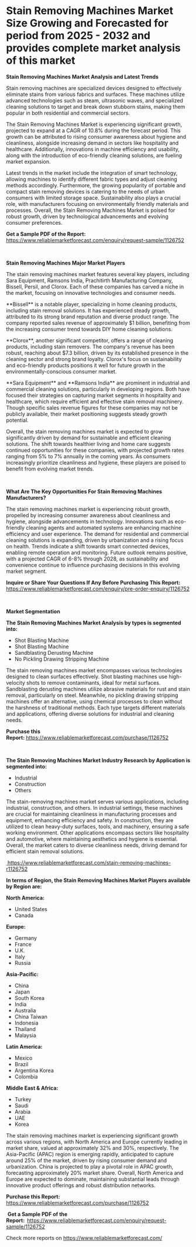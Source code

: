 <p><h1>Stain Removing Machines Market Size Growing and Forecasted for period from 2025 - 2032 and provides complete market analysis of this market</h1></p><p><strong>Stain Removing Machines Market Analysis and Latest Trends</strong></p>
<p><p>Stain removing machines are specialized devices designed to effectively eliminate stains from various fabrics and surfaces. These machines utilize advanced technologies such as steam, ultrasonic waves, and specialized cleaning solutions to target and break down stubborn stains, making them popular in both residential and commercial sectors. </p><p>The Stain Removing Machines Market is experiencing significant growth, projected to expand at a CAGR of 10.8% during the forecast period. This growth can be attributed to rising consumer awareness about hygiene and cleanliness, alongside increasing demand in sectors like hospitality and healthcare. Additionally, innovations in machine efficiency and usability, along with the introduction of eco-friendly cleaning solutions, are fueling market expansion.</p><p>Latest trends in the market include the integration of smart technology, allowing machines to identify different fabric types and adjust cleaning methods accordingly. Furthermore, the growing popularity of portable and compact stain removing devices is catering to the needs of urban consumers with limited storage space. Sustainability also plays a crucial role, with manufacturers focusing on environmentally friendly materials and processes. Overall, the Stain Removing Machines Market is poised for robust growth, driven by technological advancements and evolving consumer preferences.</p></p>
<p><strong>Get a Sample PDF of the Report:&nbsp;</strong> <a href="https://www.reliablemarketforecast.com/enquiry/request-sample/1126752?utm_campaign=3203&utm_medium=2&utm_source=Github&utm_content=ia&utm_term=09042025&utm_id=stain-removing-machines">https://www.reliablemarketforecast.com/enquiry/request-sample/1126752</a></p>
<p>&nbsp;</p>
<p><strong>Stain Removing Machines Major Market Players</strong></p>
<p><p>The stain removing machines market features several key players, including Sara Equipment, Ramsons India, Prachitirth Manufacturing Company, Bissell, Persil, and Clorox. Each of these companies has carved a niche in the market, focusing on innovative technologies and consumer needs.</p><p>**Bissell** is a notable player, specializing in home cleaning products, including stain removal solutions. It has experienced steady growth, attributed to its strong brand reputation and diverse product range. The company reported sales revenue of approximately $1 billion, benefiting from the increasing consumer trend towards DIY home cleaning solutions.</p><p>**Clorox**, another significant competitor, offers a range of cleaning products, including stain removers. The company's revenue has been robust, reaching about $7.3 billion, driven by its established presence in the cleaning sector and strong brand loyalty. Clorox's focus on sustainability and eco-friendly products positions it well for future growth in the environmentally-conscious consumer market.</p><p>**Sara Equipment** and **Ramsons India** are prominent in industrial and commercial cleaning solutions, particularly in developing regions. Both have focused their strategies on capturing market segments in hospitality and healthcare, which require efficient and effective stain removal machinery. Though specific sales revenue figures for these companies may not be publicly available, their market positioning suggests steady growth potential.</p><p>Overall, the stain removing machines market is expected to grow significantly driven by demand for sustainable and efficient cleaning solutions. The shift towards healthier living and home care suggests continued opportunities for these companies, with projected growth rates ranging from 5% to 7% annually in the coming years. As consumers increasingly prioritize cleanliness and hygiene, these players are poised to benefit from evolving market trends.</p></p>
<p>&nbsp;</p>
<p><strong>What Are The Key Opportunities For Stain Removing Machines Manufacturers?</strong></p>
<p><p>The stain removing machines market is experiencing robust growth, propelled by increasing consumer awareness about cleanliness and hygiene, alongside advancements in technology. Innovations such as eco-friendly cleaning agents and automated systems are enhancing machine efficiency and user experience. The demand for residential and commercial cleaning solutions is expanding, driven by urbanization and a rising focus on health. Trends indicate a shift towards smart connected devices, enabling remote operation and monitoring. Future outlook remains positive, with a projected CAGR of 6-8% through 2028, as sustainability and convenience continue to influence purchasing decisions in this evolving market segment.</p></p>
<p><strong>Inquire or Share Your Questions If Any Before Purchasing This Report:</strong> <a href="https://www.reliablemarketforecast.com/enquiry/pre-order-enquiry/1126752?utm_campaign=3203&utm_medium=2&utm_source=Github&utm_content=ia&utm_term=09042025&utm_id=stain-removing-machines">https://www.reliablemarketforecast.com/enquiry/pre-order-enquiry/1126752</a></p>
<p>&nbsp;</p>
<p><strong>Market Segmentation</strong></p>
<p><strong>The Stain Removing Machines Market Analysis by types is segmented into:</strong></p>
<p><ul><li>Shot Blasting Machine</li><li>Shot Blasting Machine</li><li>Sandblasting Derusting Machine</li><li>No Pickling Drawing Stripping Machine</li></ul></p>
<p><p>The stain removing machines market encompasses various technologies designed to clean surfaces effectively. Shot blasting machines use high-velocity shots to remove contaminants, ideal for metal surfaces. Sandblasting derusting machines utilize abrasive materials for rust and stain removal, particularly on steel. Meanwhile, no pickling drawing stripping machines offer an alternative, using chemical processes to clean without the harshness of traditional methods. Each type targets different materials and applications, offering diverse solutions for industrial and cleaning needs.</p></p>
<p><strong>Purchase this Report:&nbsp;</strong><a href="https://www.reliablemarketforecast.com/purchase/1126752?utm_campaign=3203&utm_medium=2&utm_source=Github&utm_content=ia&utm_term=09042025&utm_id=stain-removing-machines">https://www.reliablemarketforecast.com/purchase/1126752</a></p>
<p>&nbsp;</p>
<p><strong>The Stain Removing Machines Market Industry Research by Application is segmented into:</strong></p>
<p><ul><li>Industrial</li><li>Construction</li><li>Others</li></ul></p>
<p><p>The stain-removing machines market serves various applications, including industrial, construction, and others. In industrial settings, these machines are crucial for maintaining cleanliness in manufacturing processes and equipment, enhancing efficiency and safety. In construction, they are utilized to clean heavy-duty surfaces, tools, and machinery, ensuring a safe working environment. Other applications encompass sectors like hospitality and automotive, where maintaining aesthetics and hygiene is essential. Overall, the market caters to diverse cleanliness needs, driving demand for efficient stain removal solutions.</p></p>
<p><a href="https://www.reliablemarketforecast.com/stain-removing-machines-r1126752?utm_campaign=3203&utm_medium=2&utm_source=Github&utm_content=ia&utm_term=09042025&utm_id=stain-removing-machines">&nbsp;https://www.reliablemarketforecast.com/stain-removing-machines-r1126752</a></p>
<p><strong>In terms of Region, the Stain Removing Machines Market Players available by Region are:</strong></p>
<p>
    <p> <strong> North America: </strong>
        <ul>
            <li>United States</li>
            <li>Canada</li>
        </ul>
        </p> 
    <p> <strong> Europe: </strong>
        <ul>
            <li>Germany</li>
            <li>France</li>
            <li>U.K.</li>
            <li>Italy</li>
            <li>Russia</li>
        </ul>
        </p> 
    <p> <strong> Asia-Pacific: </strong>
        <ul>
            <li>China</li>
            <li>Japan</li>
            <li>South Korea</li>
            <li>India</li>
            <li>Australia</li>
            <li>China Taiwan</li>
            <li>Indonesia</li>
            <li>Thailand</li>
            <li>Malaysia</li>
        </ul>
        </p> 
    <p> <strong> Latin America: </strong>
        <ul>
            <li>Mexico</li>
            <li>Brazil</li>
            <li>Argentina Korea</li>
            <li>Colombia</li>
        </ul>
        </p> 
    <p> <strong> Middle East & Africa: </strong>
        <ul>
            <li>Turkey</li>
            <li>Saudi</li>
            <li>Arabia</li>
            <li>UAE</li>
            <li>Korea</li>
        </ul>
    </p>
    </p>
<p><p>The stain removing machines market is experiencing significant growth across various regions, with North America and Europe currently leading in market share, valued at approximately 32% and 30%, respectively. The Asia-Pacific (APAC) region is emerging rapidly, anticipated to capture around 25% of the market, driven by rising consumer demand and urbanization. China is projected to play a pivotal role in APAC growth, forecasting approximately 20% market share. Overall, North America and Europe are expected to dominate, maintaining substantial leads through innovative product offerings and robust distribution networks.</p></p>
<p><strong>Purchase this Report: </strong><a href="https://www.reliablemarketforecast.com/purchase/1126752?utm_campaign=3203&utm_medium=2&utm_source=Github&utm_content=ia&utm_term=09042025&utm_id=stain-removing-machines">https://www.reliablemarketforecast.com/purchase/1126752</a></p>
<p>&nbsp;<strong>Get a Sample PDF of the Report:&nbsp;&nbsp;</strong><a href="https://www.reliablemarketforecast.com/enquiry/request-sample/1126752?utm_campaign=3203&utm_medium=2&utm_source=Github&utm_content=ia&utm_term=09042025&utm_id=stain-removing-machines">https://www.reliablemarketforecast.com/enquiry/request-sample/1126752</a></p>
<p><strong></strong></p>
<p>Check more reports on <a href="https://www.reliablemarketforecast.com/?utm_campaign=3203&utm_medium=2&utm_source=Github&utm_content=ia&utm_term=09042025&utm_id=stain-removing-machines">https://www.reliablemarketforecast.com/</a></p>